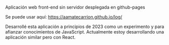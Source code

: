 Aplicación web front-end sin servidor desplegada en github-pages

Se puede usar aquí: https://aamatecarrion.github.io/log/

Desarrollé esta aplicación a principios de 2023 como un experimento y para afianzar conocimientos de JavaScript.
Actualmente estoy desarrollando una aplicación similar pero con React.
